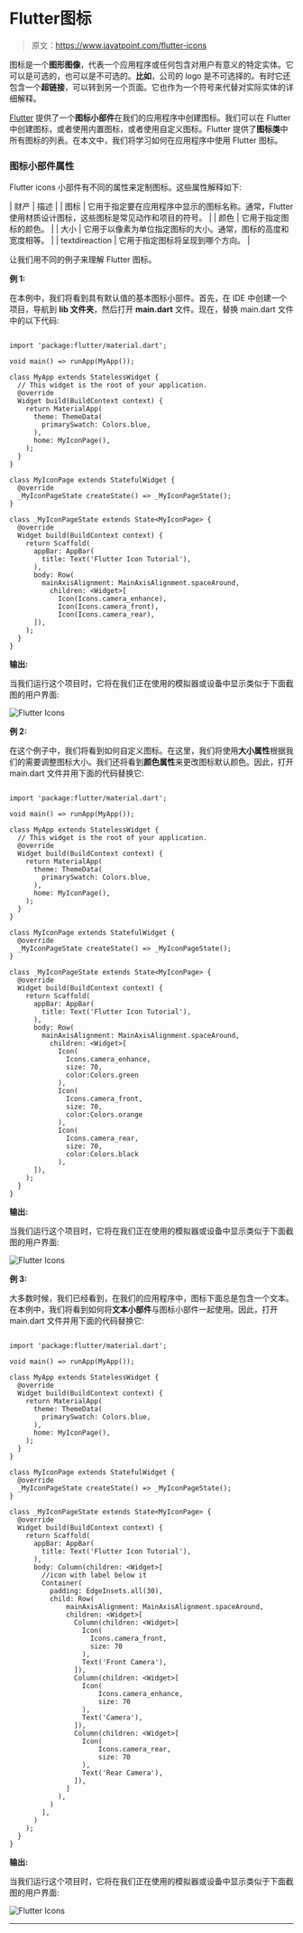 # Flutter图标

> 原文：<https://www.javatpoint.com/flutter-icons>

图标是一个**图形图像**，代表一个应用程序或任何包含对用户有意义的特定实体。它可以是可选的，也可以是不可选的。**比如**，公司的 logo 是不可选择的。有时它还包含一个**超链接**，可以转到另一个页面。它也作为一个符号来代替对实际实体的详细解释。

[Flutter](https://www.javatpoint.com/flutter) 提供了一个**图标小部件**在我们的应用程序中创建图标。我们可以在 Flutter 中创建图标，或者使用内置图标，或者使用自定义图标。Flutter 提供了**图标类**中所有图标的列表。在本文中，我们将学习如何在应用程序中使用 Flutter 图标。

### 图标小部件属性

Flutter icons 小部件有不同的属性来定制图标。这些属性解释如下:

| 财产 | 描述 |
| 图标 | 它用于指定要在应用程序中显示的图标名称。通常，Flutter 使用材质设计图标，这些图标是常见动作和项目的符号。 |
| 颜色 | 它用于指定图标的颜色。 |
| 大小 | 它用于以像素为单位指定图标的大小。通常，图标的高度和宽度相等。 |
| textdireaction | 它用于指定图标将呈现到哪个方向。 |

让我们用不同的例子来理解 Flutter 图标。

**例 1:**

在本例中，我们将看到具有默认值的基本图标小部件。首先，在 IDE 中创建一个项目，导航到 **lib 文件夹**，然后打开 **main.dart** 文件。现在，替换 main.dart 文件中的以下代码:

```

import 'package:flutter/material.dart';

void main() => runApp(MyApp());

class MyApp extends StatelessWidget {
  // This widget is the root of your application.
  @override
  Widget build(BuildContext context) {
    return MaterialApp(
      theme: ThemeData(
        primarySwatch: Colors.blue,
      ),
      home: MyIconPage(),
    );
  }
}

class MyIconPage extends StatefulWidget {
  @override
  _MyIconPageState createState() => _MyIconPageState();
}

class _MyIconPageState extends State<MyIconPage> {
  @override
  Widget build(BuildContext context) {
    return Scaffold(
      appBar: AppBar(
        title: Text('Flutter Icon Tutorial'),
      ),
      body: Row(
        mainAxisAlignment: MainAxisAlignment.spaceAround,
          children: <Widget>[
            Icon(Icons.camera_enhance),
            Icon(Icons.camera_front),
            Icon(Icons.camera_rear),
      ]),
    );
  }
}

```

**输出:**

当我们运行这个项目时，它将在我们正在使用的模拟器或设备中显示类似于下面截图的用户界面:

![Flutter Icons](img/b3ff68a869e0980f328a0e05252330b5.png)

**例 2:**

在这个例子中，我们将看到如何自定义图标。在这里，我们将使用**大小属性**根据我们的需要调整图标大小。我们还将看到**颜色属性**来更改图标默认颜色。因此，打开 main.dart 文件并用下面的代码替换它:

```

import 'package:flutter/material.dart';

void main() => runApp(MyApp());

class MyApp extends StatelessWidget {
  // This widget is the root of your application.
  @override
  Widget build(BuildContext context) {
    return MaterialApp(
      theme: ThemeData(
        primarySwatch: Colors.blue,
      ),
      home: MyIconPage(),
    );
  }
}

class MyIconPage extends StatefulWidget {
  @override
  _MyIconPageState createState() => _MyIconPageState();
}

class _MyIconPageState extends State<MyIconPage> {
  @override
  Widget build(BuildContext context) {
    return Scaffold(
      appBar: AppBar(
        title: Text('Flutter Icon Tutorial'),
      ),
      body: Row(
        mainAxisAlignment: MainAxisAlignment.spaceAround,
          children: <Widget>[
            Icon(
              Icons.camera_enhance,
              size: 70,
              color:Colors.green
            ),
            Icon(
              Icons.camera_front,
              size: 70,
              color:Colors.orange
            ),
            Icon(
              Icons.camera_rear,
              size: 70,
              color:Colors.black
            ),
      ]),
    );
  }
}

```

**输出:**

当我们运行这个项目时，它将在我们正在使用的模拟器或设备中显示类似于下面截图的用户界面:

![Flutter Icons](img/9ddd175224eddb9ea7e3439099dba8d7.png)

**例 3:**

大多数时候，我们已经看到，在我们的应用程序中，图标下面总是包含一个文本。在本例中，我们将看到如何将**文本小部件**与图标小部件一起使用。因此，打开 main.dart 文件并用下面的代码替换它:

```

import 'package:flutter/material.dart';

void main() => runApp(MyApp());

class MyApp extends StatelessWidget {
  @override
  Widget build(BuildContext context) {
    return MaterialApp(
      theme: ThemeData(
        primarySwatch: Colors.blue,
      ),
      home: MyIconPage(),
    );
  }
}

class MyIconPage extends StatefulWidget {
  @override
  _MyIconPageState createState() => _MyIconPageState();
}

class _MyIconPageState extends State<MyIconPage> {
  @override
  Widget build(BuildContext context) {
    return Scaffold(
      appBar: AppBar(
        title: Text('Flutter Icon Tutorial'),
      ),
      body: Column(children: <Widget>[
        //icon with label below it
        Container(
          padding: EdgeInsets.all(30),
          child: Row(
              mainAxisAlignment: MainAxisAlignment.spaceAround,
              children: <Widget>[
                Column(children: <Widget>[
                  Icon(
                    Icons.camera_front,
                    size: 70
                  ),
                  Text('Front Camera'),
                ]),
                Column(children: <Widget>[
                  Icon(
                      Icons.camera_enhance,
                      size: 70
                  ),
                  Text('Camera'),
                ]),
                Column(children: <Widget>[
                  Icon(
                      Icons.camera_rear,
                      size: 70
                  ),
                  Text('Rear Camera'),
                ]),
              ]
            ),
          )
        ],
      )
    );
  }
}

```

**输出:**

当我们运行这个项目时，它将在我们正在使用的模拟器或设备中显示类似于下面截图的用户界面:

![Flutter Icons](img/1396fce4449450cba3c9c82092149ccc.png)

* * *
